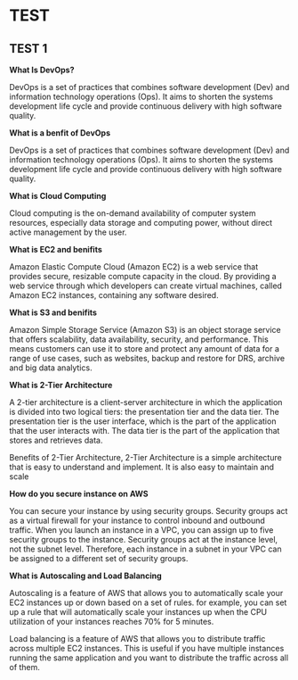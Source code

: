 # TEST

## TEST 1

**What Is DevOps?**

DevOps is a set of practices that combines software development (Dev) and information technology operations (Ops). It aims to shorten the systems development life cycle and provide continuous delivery with high software quality.

**What is a benfit of DevOps**

DevOps is a set of practices that combines software development (Dev) and information technology operations (Ops). It aims to shorten the systems development life cycle and provide continuous delivery with high software quality.

**What is Cloud Computing**

Cloud computing is the on-demand availability of computer system resources, especially data storage and computing power, without direct active management by the user.

**What is EC2 and benifits**

Amazon Elastic Compute Cloud (Amazon EC2) is a web service that provides secure, resizable compute capacity in the cloud. By providing a web service through which developers can create virtual machines, called Amazon EC2 instances, containing any software desired.

**What is S3 and benifits**

Amazon Simple Storage Service (Amazon S3) is an object storage service that offers scalability, data availability, security, and performance. This means customers can use it to store and protect any amount of data for a range of use cases, such as websites, backup and restore for DRS, archive and big data analytics.

**What is 2-Tier Architecture**

A 2-tier architecture is a client-server architecture in which the application is divided into two logical tiers: the presentation tier and the data tier. The presentation tier is the user interface, which is the part of the application that the user interacts with. The data tier is the part of the application that stores and retrieves data.

Benefits of 2-Tier Architecture, 2-Tier Architecture is a simple architecture that is easy to understand and implement.
It is also easy to maintain and scale

**How do you secure instance on AWS**

You can secure your instance by using security groups. Security groups act as a virtual firewall for your instance to control inbound and outbound traffic. When you launch an instance in a VPC, you can assign up to five security groups to the instance. Security groups act at the instance level, not the subnet level. Therefore, each instance in a subnet in your VPC can be assigned to a different set of security groups.

**What is Autoscaling and Load Balancing**

Autoscaling is a feature of AWS that allows you to automatically scale your EC2 instances up or down based on a set of rules. for example, you can set up a rule that will automatically scale your instances up when the CPU utilization of your instances reaches 70% for 5 minutes.

Load balancing is a feature of AWS that allows you to distribute traffic across multiple EC2 instances. This is useful if you have multiple instances running the same application and you want to distribute the traffic across all of them.
